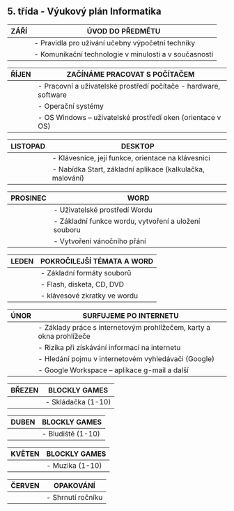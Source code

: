 ## 5. třída - Výukový plán Informatika

| **ZÁŘÍ**      | **ÚVOD DO PŘEDMĚTU**                                  |  
|---------------|-------------------------------------------------------|
|               | - Pravidla pro užívání učebny výpočetní techniky      |
|               | - Komunikační technologie v minulosti a v současnosti |

| **ŘÍJEN** |  **ZAČÍNÁME PRACOVAT S POČÍTAČEM**                               |
|-----------|------------------------------------------------------------------|
|           | - Pracovní a uživatelské prostředí počítače - hardware, software |
|           | - Operační systémy                                               |
|           | -	OS Windows – uživatelské prostředí oken (orientace v OS)       |

| **LISTOPAD** | **DESKTOP**                                               |
|--------------|-----------------------------------------------------------|
|              | - Klávesnice, její funkce, orientace na klávesnici        |
|              | - Nabídka Start, základní aplikace (kalkulačka, malování) |
   
| **PROSINEC** | **WORD**                                                 |
|--------------|----------------------------------------------------------|
|              | - Uživatelské prostředí Wordu                            |
|              | - Základní funkce wordu, vytvoření a uložení souboru     |
|              | - Vytvoření vánočního přání                              |

| **LEDEN** | **POKROČILEJŠÍ TÉMATA A WORD**                           |
|-----------|----------------------------------------------------------|
|           | - Základní formáty souborů                               |
|           | - Flash, disketa, CD, DVD                                |
|           | - klávesové zkratky ve wordu                             |

| **ÚNOR** | **SURFUJEME PO INTERNETU**                                          |
|----------|---------------------------------------------------------------------|
|          | - Základy práce s internetovým prohlížečem, karty a okna prohlížeče |
|          | - Rizika při získávání informací na internetu                       |
|          | - Hledání pojmu v internetovém vyhledávači (Google)                 |
|          | - Google Workspace – aplikace g-mail a další                        |

| **BŘEZEN** | **BLOCKLY GAMES**   |
|------------|---------------------|
|            | - Skládačka (1-10)  |

| **DUBEN**  | **BLOCKLY GAMES**   |
|------------|---------------------|
|            | - Bludiště (1-10)   |

| **KVĚTEN** | **BLOCKLY GAMES**   |
|------------|---------------------|
|            | - Muzika (1-10)     |

| **ČERVEN** | **OPAKOVÁNÍ**      |
|------------|--------------------|
|            | - Shrnutí ročníku  |
